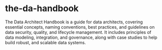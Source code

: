 # the-da-handbook
The Data Architect Handbook is a guide for data architects, covering essential concepts, naming conventions, best practices, and guidelines on data security, quality, and lifecycle management. It includes principles of data modeling, integration, and governance, along with case studies to help build robust, and scalable data systems.
